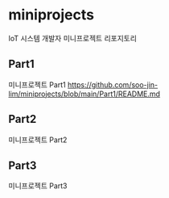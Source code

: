 # miniprojects
IoT 시스템 개발자 미니프로젝트 리포지토리

## Part1
미니프로젝트 Part1 https://github.com/soo-jin-lim/miniprojects/blob/main/Part1/README.md

## Part2
미니프로젝트 Part2

## Part3
미니프로젝트 Part3
